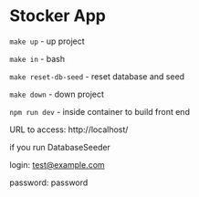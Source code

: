 # Stocker App

`make up` - up project

`make in` - bash

`make reset-db-seed` - reset database and seed

`make down` - down project

`npm run dev` - inside container to build front end

URL to access: http://localhost/

if you run DatabaseSeeder

login: test@example.com

password: password